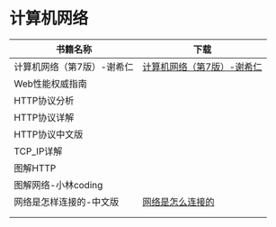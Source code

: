 # 计算机网络

| 书籍名称                   | 下载                                                         |
| -------------------------- | ------------------------------------------------------------ |
| 计算机网络（第7版）-谢希仁 | [计算机网络（第7版）-谢希仁](https://resource.gocloudcoder.com/computer-network-must-read-7.pdf) |
| Web性能权威指南            |                                                              |
| HTTP协议分析               |                                                              |
| HTTP协议详解               |                                                              |
| HTTP协议中文版             |                                                              |
| TCP_IP详解                 |                                                              |
| 图解HTTP                   |                                                              |
| 图解网络-小林coding        |                                                              |
| 网络是怎样连接的-中文版    | [网络是怎么连接的](https://resource.gocloudcoder.com/%E7%BD%91%E7%BB%9C%E6%98%AF%E6%80%8E%E6%A0%B7%E8%BF%9E%E6%8E%A5%E7%9A%84-%E4%B8%AD%E6%96%87%E7%89%88.pdf) |
|                            |                                                              |
|                            |                                                              |

